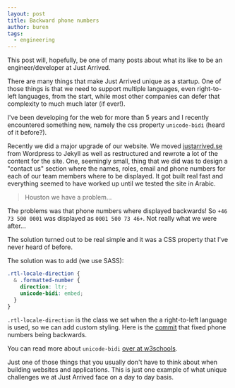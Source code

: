 ```yaml
---
layout: post
title: Backward phone numbers
author: buren
tags:
  - engineering
---
```


This post will, hopefully, be one of many posts about what its like to be an engineer/developer at Just Arrived.

There are many things that make Just Arrived unique as a startup. One of those things is that we need to support multiple languages, even right-to-left languages, from the start, while most other companies can defer that complexity to much much later (if ever!).

I've been developing for the web for more than 5 years and I recently encountered something new, namely the css property `unicode-bidi` (heard of it before?).

Recently we did a major upgrade of our website. We moved [justarrived.se](http://justarrived.se) from Wordpress to Jekyll as well as restructured and rewrote a lot of the content for the site.
One, seemingly small, thing that we did was to design a "contact us" section where the names, roles, email and phone numbers for each of our team members where to be displayed. It got built real fast and everything seemed to have worked up until we tested the site in Arabic.

> Houston we have a problem...

The problems was that phone numbers where displayed backwards! So `+46 73 500 0001` was displayed as `0001 500 73 46+`. Not really what we were after...

The solution turned out to be real simple and it was a CSS property that I've never heard of before.

The solution was to add (we use SASS):

```CSS
.rtl-locale-direction {
  & .formatted-number {
    direction: ltr;
    unicode-bidi: embed;
  }
}
```

`.rtl-locale-direction` is the class we set when the a right-to-left language is used, so we can add custom styling. Here is the [commit](https://github.com/justarrived/justarrived.github.io/commit/038c6ce88dfae17812c15cb87d14913b6534dd47#diff-bd1150aed1e0fcd87989c84873d5912cR48) that fixed phone numbers being backwards.

You can read more about `unicode-bidi` [over at w3schools](http://www.w3schools.com/cssref/pr_text_unicode-bidi.asp).

Just one of those things that you usually don't have to think about when building websites and applications. This is just one example of what unique challenges we at Just Arrived face on a day to day basis.
